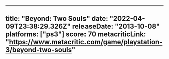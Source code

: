 
---
title: "Beyond: Two Souls"
date: "2022-04-09T23:38:29.326Z"
releaseDate: "2013-10-08"
platforms: ["ps3"]
score: 70
metacriticLink: "https://www.metacritic.com/game/playstation-3/beyond-two-souls"
---
